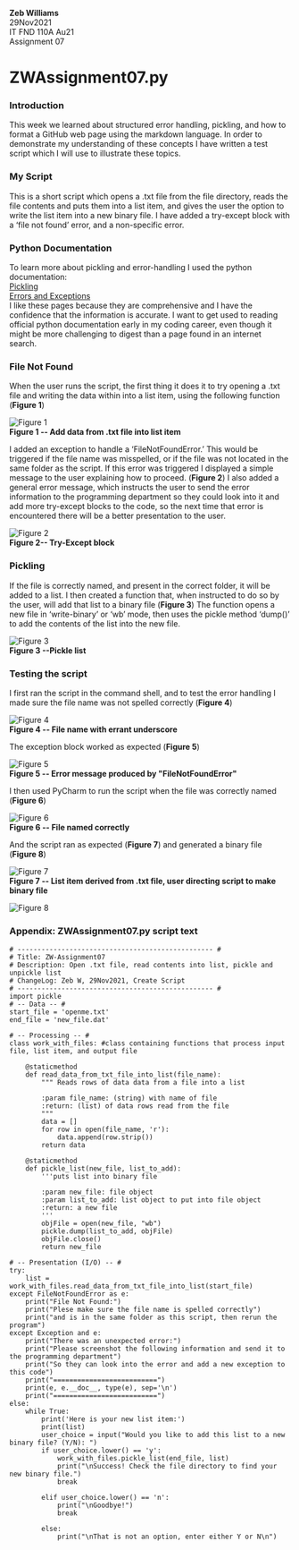 **Zeb Williams**  
29Nov2021  
IT FND 110A Au21  
Assignment 07

# ZWAssignment07.py

### Introduction
This week we learned about structured error handling, pickling, and how to format a GitHub web page using the markdown language. In order to demonstrate my understanding of these concepts I have written a test script which I will use to illustrate these topics.

### My Script
This is a short script which opens a .txt file from the file directory, reads the file contents and puts them into a list item, and gives the user the option to write the list item into a new binary file. I have added a try-except block with a ‘file not found’ error, and a non-specific error.

### Python Documentation
To learn more about pickling and error-handling I used the python documentation:  
[Pickling](https://docs.python.org/3/library/pickle.html)  
[Errors and Exceptions](https://docs.python.org/3/tutorial/errors.htm)  
I like these pages because they are comprehensive and I have the confidence that the information is accurate. I want to get used to reading official python documentation early in my coding career, even though it might be more challenging to digest than a page found in an internet search. 

### File Not Found  
When the user runs the script, the first thing it does it to try opening a .txt file and writing the data within into a list item, using the following function (**Figure 1**)  

![Figure 1](https://raw.githubusercontent.com/zebulonw2/IntroToProg-Python-Mod07/main/docs/attachments/Figure1.png "Figure 1")  
**Figure 1 -- Add data from .txt file into list item**  

I added an exception to handle a ‘FileNotFoundError.’ This would be triggered if the file name was misspelled, or if the file was not located in the same folder as the script. If this error was triggered I displayed a simple message to the user explaining how to proceed. (**Figure 2**) I also added a general error message, which instructs the user to send the error information to the programming department so they could look into it and add more try-except blocks to the code, so the next time that error is encountered there will be a better presentation to the user.  

![Figure 2](https://github.com/zebulonw2/IntroToProg-Python-Mod07/blob/main/docs/attachments/Figure2.png "Figure 2")  
**Figure 2-- Try-Except block**  

### Pickling

If the file is correctly named, and present in the correct folder, it will be added to a list. I then created a function that, when instructed to do so by the user, will add that list to a binary file (**Figure 3**) The function opens a new file in ‘write-binary’ or ‘wb’ mode, then uses the pickle method ‘dump()’ to add the contents of the list into the new file.  

![Figure 3](https://github.com/zebulonw2/IntroToProg-Python-Mod07/blob/main/docs/attachments/Figure3.png "Figure 3")  
**Figure 3 --Pickle list**  

### Testing the script  
I first ran the script in the command shell, and to test the error handling I made sure the file name was not spelled correctly (**Figure 4**)  

![Figure 4](https://github.com/zebulonw2/IntroToProg-Python-Mod07/blob/main/docs/attachments/Figure4.png "Figure 4")  
**Figure 4 -- File name with errant underscore**  

The exception block worked as expected (**Figure 5**)  

![Figure 5](https://github.com/zebulonw2/IntroToProg-Python-Mod07/blob/main/docs/attachments/Figure5.png "Figure 5")  
**Figure 5 -- Error message produced by "FileNotFoundError"**  

I then used PyCharm to run the script when the file was correctly named (**Figure 6**)  

![Figure 6](https://github.com/zebulonw2/IntroToProg-Python-Mod07/blob/main/docs/attachments/Figure6.png "Figure 6")  
**Figure 6 -- File named correctly**  

And the script ran as expected (**Figure 7**) and generated a binary file (**Figure 8**)  

![Figure 7](https://github.com/zebulonw2/IntroToProg-Python-Mod07/blob/main/docs/attachments/Figure7.png "Figure 7")  
**Figure 7 -- List item derived from .txt file, user directing script to make binary file**

![Figure 8](https://github.com/zebulonw2/IntroToProg-Python-Mod07/blob/main/docs/attachments/Figure8.png "Figure 8")  

### Appendix: ZWAssignment07.py script text
```
# ------------------------------------------------- #
# Title: ZW-Assignment07
# Description: Open .txt file, read contents into list, pickle and unpickle list
# ChangeLog: Zeb W, 29Nov2021, Create Script
# ------------------------------------------------- #
import pickle
# -- Data -- #
start_file = 'openme.txt'
end_file = 'new_file.dat'

# -- Processing -- #
class work_with_files: #class containing functions that process input file, list item, and output file

    @staticmethod
    def read_data_from_txt_file_into_list(file_name):
        """ Reads rows of data data from a file into a list

        :param file_name: (string) with name of file
        :return: (list) of data rows read from the file
        """
        data = []
        for row in open(file_name, 'r'):
            data.append(row.strip())
        return data

    @staticmethod
    def pickle_list(new_file, list_to_add):
        '''puts list into binary file

        :param new_file: file object
        :param list_to_add: list object to put into file object
        :return: a new file
        '''
        objFile = open(new_file, "wb")
        pickle.dump(list_to_add, objFile)
        objFile.close()
        return new_file

# -- Presentation (I/O) -- #
try:
    list = work_with_files.read_data_from_txt_file_into_list(start_file)
except FileNotFoundError as e:
    print("File Not Found:")
    print("Plese make sure the file name is spelled correctly")
    print("and is in the same folder as this script, then rerun the program")
except Exception and e:
    print("There was an unexpected error:")
    print("Please screenshot the following information and send it to the programming department")
    print("So they can look into the error and add a new exception to this code")
    print("==========================")
    print(e, e.__doc__, type(e), sep='\n')
    print("==========================")
else:
    while True:
        print('Here is your new list item:')
        print(list)
        user_choice = input("Would you like to add this list to a new binary file? (Y/N): ")
        if user_choice.lower() == 'y':
            work_with_files.pickle_list(end_file, list)
            print("\nSuccess! Check the file directory to find your new binary file.")
            break

        elif user_choice.lower() == 'n':
            print("\nGoodbye!")
            break

        else:
            print("\nThat is not an option, enter either Y or N\n")
```
